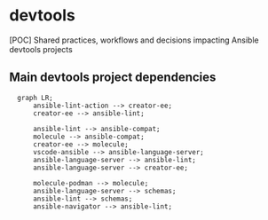 # devtools
[POC] Shared practices, workflows and decisions impacting Ansible devtools projects

## Main devtools project dependencies

```mermaid
  graph LR;
      ansible-lint-action --> creator-ee;
      creator-ee --> ansible-lint;

      ansible-lint --> ansible-compat;
      molecule --> ansible-compat;
      creator-ee --> molecule;
      vscode-ansible --> ansible-language-server;
      ansible-language-server --> ansible-lint;
      ansible-language-server --> creator-ee;

      molecule-podman --> molecule;
      ansible-language-server --> schemas;
      ansible-lint --> schemas;
      ansible-navigator --> ansible-lint;
```
